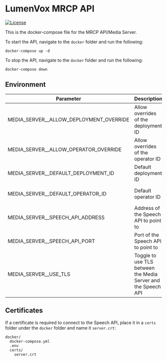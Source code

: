 # LumenVox MRCP API

[![License](https://img.shields.io/badge/License-Apache%202.0-blue.svg)](https://opensource.org/licenses/Apache-2.0)

This is the docker-compose file for the MRCP API/Media Server.

To start the API, navigate to the `docker` folder and run the following:
```shell
docker-compose up -d
```

To stop the API, navigate to the `docker` folder and run the following:
```shell
docker-compose down
```

## Environment

| Parameter                               | Description                                                   | Default                              |
|-----------------------------------------|---------------------------------------------------------------|--------------------------------------|
| MEDIA_SERVER__ALLOW_DEPLOYMENT_OVERRIDE | Allow overrides of the deployment ID                          | false                                |
| MEDIA_SERVER__ALLOW_OPERATOR_OVERRIDE   | Allow overrides of the operator ID                            | false                                |
| MEDIA_SERVER__DEFAULT_DEPLOYMENT_ID     | Default deployment ID                                         | enter-your-specific-deployment-id    |
| MEDIA_SERVER__DEFAULT_OPERATOR_ID       | Default operator ID                                           | 00000000-0000-0000-0000-000000000000 |
| MEDIA_SERVER__SPEECH_API_ADDRESS        | Address of the Speech API to point to                         | speech-api.testmachine.com           |
| MEDIA_SERVER__SPEECH_API_PORT           | Port of the Speech API to point to                            | 8080                                 |
| MEDIA_SERVER__USE_TLS                   | Toggle to use TLS between the Media Server and the Speech API | false                                |

## Certificates
If a certificate is required to connect to the Speech API, place it in a `certs` folder under the `docker` folder and
name it `server.crt`:

```text
docker/
  docker-compose.yml
  .env
  certs/
    server.crt
```
